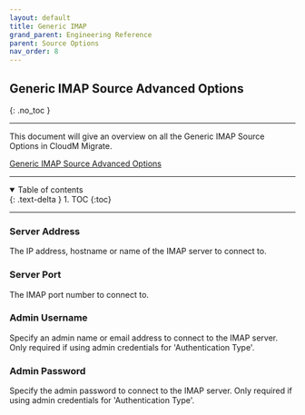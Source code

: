 ```yaml
---
layout: default
title: Generic IMAP
grand_parent: Engineering Reference
parent: Source Options
nav_order: 8
---
```


## Generic IMAP Source Advanced Options
{: .no_toc }

---

This document will give an overview on all the Generic IMAP Source Options in CloudM Migrate. 

<a href="https://cloudm-migrate.github.io/documentation/Engineering-Reference/GenericIMAPSourceAO.html">Generic IMAP Source Advanced Options</a>

---
<a name="top"></a>
<details open markdown="block">
  <summary>
    Table of contents
  </summary>
  {: .text-delta }
1. TOC
{:toc}
</details>

---
### Server Address

The IP address, hostname or name of the IMAP server to connect to.

### Server Port

The IMAP port number to connect to.

### Admin Username

Specify an admin name or email address to connect to the IMAP server. Only required if using admin credentials for 'Authentication Type'.

### Admin Password

Specify the admin password to connect to the IMAP server. Only required if using admin credentials for 'Authentication Type'.
